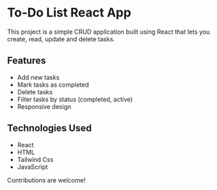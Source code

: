 # To-Do List React App

This project is a simple CRUD application built using React that lets you create, read, update and delete tasks.

## Features

- Add new tasks
- Mark tasks as completed
- Delete tasks
- Filter tasks by status (completed, active)
- Responsive design

## Technologies Used

- React
- HTML
- Tailwind Css
- JavaScript

Contributions are welcome! 
